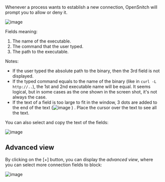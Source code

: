 Whenever a process wants to establish a new connection, OpenSnitch will prompt you to allow or deny it.

![image](https://user-images.githubusercontent.com/2742953/124111463-9b7cca00-da69-11eb-8a15-bf2f61e18f66.png)

Fields meaning:

1. The name of the executable.
2. The command that the user typed.
3. The path to the executable.

Notes:

- If the user typed the absolute path to the binary, then the 3rd field is not displayed.
- If the typed command equals to the name of the binary (like in `curl -L http://..`), the 1st and 2nd executable name will be equal. It seems logical, but in some cases as the one shown in the screen shot, it's not always the case.
- If the text of a field is too large to fit in the window, 3 dots are added to the end of the text (![image](https://user-images.githubusercontent.com/2742953/124112656-cc113380-da6a-11eb-9c04-1f8d61059320.png)
) . Place the cursor over the text to see all the text.

You can also select and copy the text of the fields:

![image](https://user-images.githubusercontent.com/2742953/126013032-fe8dc76c-e4d0-45eb-b4d7-9ea973969778.png)


Advanced view
---

By clicking on the [+] button, you can display the _advanced view_, where you can select more connection fields to block:

![image](https://user-images.githubusercontent.com/2742953/124111547-b4857b00-da69-11eb-963b-cf32c6bdc3df.png)
